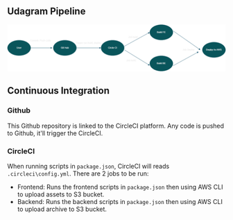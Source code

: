 ## Udagram Pipeline
![Pipeline](Pipeline.png)

## Continuous Integration
### Github
This Github repository is linked to the CircleCI platform. Any code is pushed to Github, it'll trigger the CircleCI.

### CircleCI
When running scripts in `package.json`, CircleCI will reads `.circleci\config.yml`. There are 2 jobs to be run:
- Frontend: Runs the frontend scripts in `package.json` then using AWS CLI to upload assets to S3 bucket.
- Backend: Runs the backend scripts in `package.json` then using AWS CLI to upload archive to S3 bucket.